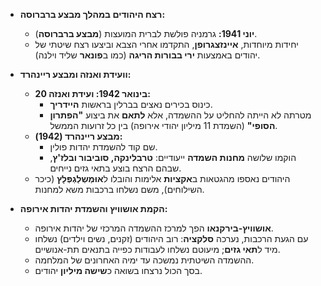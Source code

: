 - **רצח היהודים במהלך מבצע ברברוסה:**

  - **יוני 1941:** גרמניה פולשת לברית המועצות (**מבצע ברברוסה**).
  - יחידות מיוחדות, **איינזצגרופן**, התקדמו אחרי הצבא וביצעו רצח שיטתי של יהודים באמצעות **ירי בבורות הריגה** (כמו ב**פונאר** שליד וילנה).

- **וועידת ואנזה ומבצע ריינהרד:**

  - **20 בינואר 1942: ועידת ואנזה:**
    - כינוס בכירים נאצים בברלין בראשות **היידריך**.
    - מטרתה לא הייתה להחליט על ההשמדה, אלא **לתאם** את ביצוע **"הפתרון הסופי"** (השמדת 11 מיליון יהודי אירופה) בין כל זרועות הממשל.
  - **מבצע ריינהרד (1942):**
    - שם קוד להשמדת יהדות פולין.
    - הוקמו שלושה **מחנות השמדה** ייעודיים: **טרבלינקה, סוביבור ובלז'ץ**, שבהם הרצח בוצע בתאי גזים נייחים.
  - היהודים נאספו מהגטאות ב**אקציות** אלימות והובלו ל**אוּמְשְלַגְפְּלָץ** (כיכר השילוחים), משם נשלחו ברכבות משא למחנות.

- **הקמת אושוויץ והשמדת יהדות אירופה:**
  - **אושוויץ-בירקנאו** הפך למרכז ההשמדה המרכזי של יהדות אירופה.
  - עם הגעת הרכבות, נערכה **סלקציה**: רוב היהודים (זקנים, נשים וילדים) נשלחו מיד ל**תאי גזים**; מיעוטם נשלחו לעבודות כפייה בתנאים תת-אנושיים.
  - ההשמדה השיטתית נמשכה עד ימיה האחרונים של המלחמה.
  - בסך הכול נרצחו בשואה כ**שישה מיליון** יהודים.

